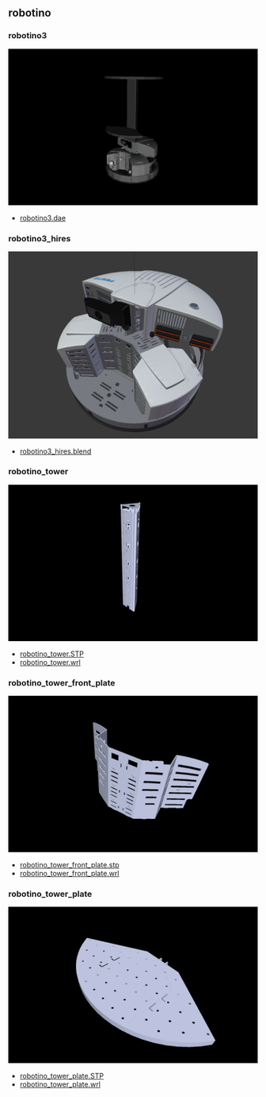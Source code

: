 <!---
 This file is automatically generated by the script 'create_preview_list.py'. Any changes will be lost 
-->

## robotino

### robotino3

![robotino3](robotino3/preview.png)

* [robotino3.dae](robotino3/robotino3.dae?raw=true)

### robotino3_hires

![robotino3_hires](robotino3_hires/preview.png)

* [robotino3_hires.blend](robotino3_hires/robotino3_hires.blend?raw=true)

### robotino_tower

![robotino_tower](robotino_tower/preview.png)

* [robotino_tower.STP](robotino_tower/robotino_tower.STP?raw=true)
* [robotino_tower.wrl](robotino_tower/robotino_tower.wrl?raw=true)

### robotino_tower_front_plate

![robotino_tower_front_plate](robotino_tower_front_plate/preview.png)

* [robotino_tower_front_plate.stp](robotino_tower_front_plate/robotino_tower_front_plate.stp?raw=true)
* [robotino_tower_front_plate.wrl](robotino_tower_front_plate/robotino_tower_front_plate.wrl?raw=true)

### robotino_tower_plate

![robotino_tower_plate](robotino_tower_plate/preview.png)

* [robotino_tower_plate.STP](robotino_tower_plate/robotino_tower_plate.STP?raw=true)
* [robotino_tower_plate.wrl](robotino_tower_plate/robotino_tower_plate.wrl?raw=true)

